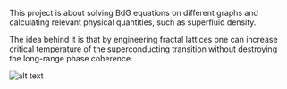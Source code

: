 This project is about solving BdG equations on different graphs and calculating relevant physical quantities, such as superfluid density.

The idea behind it is that by engineering fractal lattices one can increase critical temperature of the superconducting transition without destroying the long-range phase coherence.

![alt text](https://github.com/BagrovAndrey/BdG/edit/main/fractal_stiffness.png)
